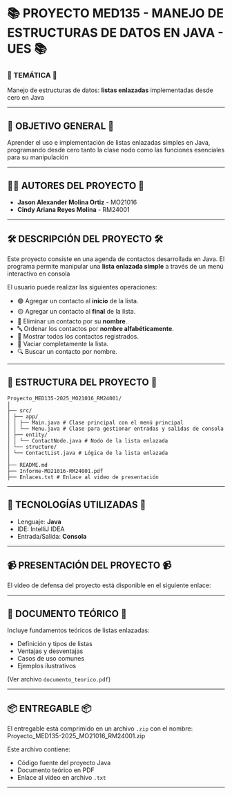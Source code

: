 # 📚 PROYECTO MED135 - MANEJO DE ESTRUCTURAS DE DATOS EN JAVA - UES 📚

### 🧠 TEMÁTICA 🧠
Manejo de estructuras de datos: **listas enlazadas** implementadas desde cero en Java

---

## 🎯 OBJETIVO GENERAL 🎯
Aprender el uso e implementación de listas enlazadas simples en Java, programando desde cero tanto la clase nodo como las funciones esenciales para su manipulación

---

## 👨‍💻 AUTORES DEL PROYECTO 👨‍

- **Jason Alexander Molina Ortiz** - MO21016
- **Cindy Ariana Reyes Molina** - RM24001

---

## 🛠️ DESCRIPCIÓN DEL PROYECTO 🛠

Este proyecto consiste en una agenda de contactos desarrollada en Java. El programa permite manipular una **lista enlazada simple** a través de un menú interactivo en consola

El usuario puede realizar las siguientes operaciones:

- 🟢 Agregar un contacto al **inicio** de la lista.
- 🟡 Agregar un contacto al **final** de la lista.
- 🔴 Eliminar un contacto por su **nombre**.
- 🔤 Ordenar los contactos por **nombre alfabéticamente**.
- 📃 Mostrar todos los contactos registrados.
- 🧹 Vaciar completamente la lista.
- 🔍 Buscar un contacto por nombre.

---

## 🧩 ESTRUCTURA DEL PROYECTO 🧩

    Proyecto_MED135-2025_MO21016_RM24001/
    │
    ├── src/
    │ ├── app/
    │ │ ├── Main.java # Clase principal con el menú principal
    │ │ └── Menu.java # Clase para gestionar entradas y salidas de consola
    │ ├── entity/
    │ │ └── ContactNode.java # Nodo de la lista enlazada
    │ └── structure/
    │ └── ContactList.java # Lógica de la lista enlazada
    │
    ├── README.md
    ├── Informe-MO21016-RM24001.pdf
    ├── Enlaces.txt # Enlace al video de presentación



---

## 🧪 TECNOLOGÍAS UTILIZADAS 🧪

- Lenguaje: **Java**
- IDE: IntelliJ IDEA
- Entrada/Salida: **Consola**


---

## 📹 PRESENTACIÓN DEL PROYECTO 📹

El video de defensa del proyecto está disponible en el siguiente enlace:  

---

## 📝 DOCUMENTO TEÓRICO 📝

Incluye fundamentos teóricos de listas enlazadas:
- Definición y tipos de listas
- Ventajas y desventajas
- Casos de uso comunes
- Ejemplos ilustrativos

(Ver archivo `documento_teorico.pdf`)

---

## 📦 ENTREGABLE 📦

El entregable está comprimido en un archivo `.zip` con el nombre:
Proyecto_MED135-2025_MO21016_RM24001.zip


Este archivo contiene:
- Código fuente del proyecto Java
- Documento teórico en PDF
- Enlace al video en archivo `.txt`

---

